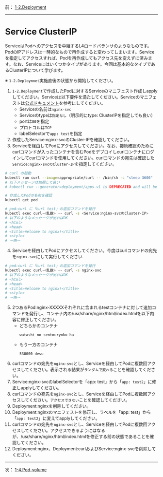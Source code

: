 前： [1-2.Deployment](1-2.Deployment.md)  

---

# Service ClusterIP
ServiceはPodへのアクセスを中継するL4ロードバランサのようなものです。PodのIPアドレスは一時的なもので再作成すると変わってしまいます。Serviceを指定してアクセスすれば、Podを再作成してもアクセス先を変えずに済みます。なお、Serviceにはいくつかタイプがあります。今回は基本的なタイプであるClusterIPについて学びます。

※ ``1-2.Deploymnet``実施直後の状態から開始してください。

1. ``1-2.Deployment``で作成したPodに対するServiceのマニフェスト作成しapplyしてください。Serviceは以下要件を満たしてください。Serviceのマニフェストは[公式ドキュメント](https://kubernetes.io/docs/concepts/services-networking/service/#defining-a-service)を参考にしてください。
   - Serviceの名前は``nginx-svc``
   - Serviceのtypeは``指定なし``（明示的にtype: ClusterIPを指定しても良い）
   - portは``80``を指定
   - プロトコルは``TCP``
   - labelSelectorで``app: test``を指定
2. 作成したService:nginx-svcのCluster-IPを確認してください。
3. Serviceを経由してPodにアクセスしてください。なお、接続確認のためにcurlコマンドが入ったコンテナを含むPodをデプロイしcurlコンテナにログインしてcurlコマンドを使用してください。curlコマンドの宛先は確認した``Service:nginx-svcのCluster-IP``を指定してください。
``` sh
# curl の起動
kubectl run curl --image=appropriate/curl -- /bin/sh -c "sleep 3600"
# 以下メッセージは無視して良い
# kubectl run --generator=deployment/apps.v1 is DEPRECATED and will be removed in a future version. Use kubectl run nerator=run-pod/v1 or kubectl create instead.

# 作成したPodの名前を確認
kubectl get pod

# pod:curl に「curl test」の追加コマンドを発行
kubectl exec curl-<乱数> -- curl -s <Service:nginx-svcのCluster-IP>
# 以下のようなメッセージが出ればOK
# <html>
# <head>
# <title>Welcome to nginx!</title>
# <style>
# 〜略〜
```
4. Serviceを経由してPodにアクセスしてください。今度はcurlコマンドの宛先を``nginx-svc``にして実行してください
``` sh
# pod:curl に「curl test」の追加コマンドを発行
kubectl exec curl-<乱数> -- curl -s nginx-svc
# 以下のようなメッセージが出ればOK
# <html>
# <head>
# <title>Welcome to nginx!</title>
# <style>
# 〜略〜
```
5. 2つあるPod:nginx-XXXXXそれぞれに含まれるtestコンテナに対して追加コマンドを発行し、コンテナ内の/usr/share/nginx/html/index.htmlを以下内容に修正してください。
   - どちらかのコンテナ
     ```
     watashi no sentouryoku ha
     ```
   - もう一方のコンテナ
     ```
     530000 desu
     ```
6. curlコマンドの宛先を``nginx-svc``とし、Serviceを経由してPodに複数回アクセスしてください。表示される結果が``ランダムで変わる``ことを確認してください。
7. Service:nginx-svcのlabelSelectorを「app: test」から「``app: test2``」に修正しapplyしてください。
8. curlコマンドの宛先を``nginx-svc``とし、Serviceを経由してPodに複数回アクセスしてください。``アクセスできない``ことを確認してください。
9. Deployment:nginxを削除してください。
10. Deployment:nginxのマニフェストを修正し、ラベルを「app: test」から「``app: test2``」に変えてapplyしてください。
11. curlコマンドの宛先を``nginx-svc``とし、Serviceを経由してPodに複数回アクセスしてください。アクセスできるようにはなるが、/usr/share/nginx/html/index.htmlを修正する前の状態であることを確認してください。
12. Deployment:nginx、Deployment:curlおよびService:nginx-svcを削除してください。

---

次： [1-4.Pod-volume](1-4.Pod-volume.md)